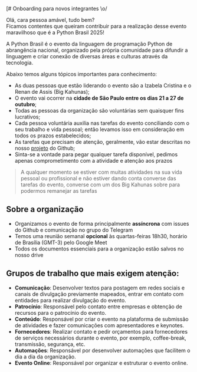 [# Onboarding para novos integrantes \o/

Olá, cara pessoa amável, tudo bem?  
Ficamos contentes que queiram contribuir para a realização desse evento maravilhoso que é a Python Brasil 2025!

A Python Brasil é o evento da linguagem de programação Python de abrangência nacional, 
organizado pela própria comunidade para difundir a linguagem e criar conexão de diversas áreas e culturas através
da tecnologia.

Abaixo temos alguns tópicos importantes para conhecimento:

* As duas pessoas que estão liderando o evento são a Izabela Cristina e o Renan de Assis (Big Kahunas);
* O evento vai ocorrer na **cidade de São Paulo entre os dias 21 a 27 de outubro**;
* Todas as pessoas da organização são voluntárias sem quaisquer fins lucrativos;
* Cada pessoa voluntária auxilia nas tarefas do evento conciliando com o seu trabalho e vida pessoal;
então levamos isso em consideração em todos os prazos estabelecidos;
* As tarefas que precisam de atenção, geralmente, vão estar descritas no nosso [projeto](https://github.com/orgs/pythonbrasil/projects/8) do Github;
* Sinta-se a vontade para pegar qualquer tarefa disponível, pedimos apenas comprometimento com a atividade e atenção aos prazos

> A qualquer momento se estiver com muitas atividades na sua vida pessoal ou profissional e não estiver dando conta
> converse das tarefas do evento, converse com um dos Big Kahunas sobre para podermos remanejar as tarefas

## Sobre a organização

* Organizamos o evento de forma principalmente **assíncrona** com issues do Github e comunicação no grupo do Telegram
* Temos uma reunião semanal **opcional** às quartas-feiras 18h30, horário de Brasília (GMT-3) pelo Google Meet
* Todos os documentos essenciais para a organização estão salvos no nosso drive

## Grupos de trabalho que mais exigem atenção:

* **Comunicação**: Desenvolver textos para postagem em redes sociais e canais de divulgação previamente mapeados, entrar em contato com entidades para realizar divulgação do evento.
* **Patrocínio**: Responsável pelo contato entre empresas e obtenção de recursos para o patrocínio do evento.
* **Conteúdo**: Responsável por criar o evento na plataforma de submissão de atividades e fazer comunicações com apresentadores e keynotes.
* **Fornecedores**: Realizar contato e pedir orçamentos para fornecedores de serviços necessários durante o evento, por exemplo, coffee-break, transmissão, segurança, etc.
* **Automações**: Responsável por desenvolver automações que facilitem o dia a dia da organização.
* **Evento Online**: Responsável por organizar e estruturar o evento online.
